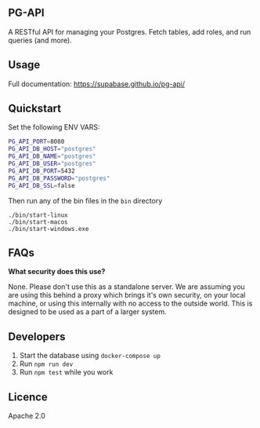 ## PG-API

A RESTful API for managing your Postgres. Fetch tables, add roles, and run queries (and more).

## Usage

Full documentation: https://supabase.github.io/pg-api/

## Quickstart

Set the following ENV VARS:

```bash
PG_API_PORT=8080
PG_API_DB_HOST="postgres"
PG_API_DB_NAME="postgres"
PG_API_DB_USER="postgres"
PG_API_DB_PORT=5432
PG_API_DB_PASSWORD="postgres"
PG_API_DB_SSL=false
```

Then run any of the bin files in the `bin` directory

```
./bin/start-linux
./bin/start-macos
./bin/start-windows.exe
```

## FAQs

**What security does this use?**

None. Please don't use this as a standalone server. We are assuming you are using this behind a proxy which brings it's own security, on your local machine, or using this internally with no access to the outside world. This is designed to be used as a part of a larger system.  

## Developers

1. Start the database using `docker-compose up`
2. Run `npm run dev`
3. Run `npm test` while you work

## Licence

Apache 2.0
